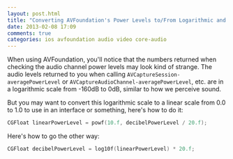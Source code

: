 ```yaml
---
layout: post.html
title: "Converting AVFoundation's Power Levels to/From Logarithmic and Linear Scale"
date: 2013-02-08 17:09
comments: true
categories: ios avfoundation audio video core-audio
---
```


When using AVFoundation, you'll notice that the numbers returned when checking the audio channel power levels may look kind of strange. The audio levels returned to you when calling `AVCaptureSession-averagePowerLevel` or `AVCaptureAudioChannel-averagePowerLevel`, etc. are in a logarithmic scale from -160dB to 0dB, similar to how we perceive sound.

But you may want to convert this logarithmic scale to a linear scale from 0.0 to 1.0 to use in an interface  or something, here's how to do it:

``` objective-c
CGFloat linearPowerLevel = powf(10.f, decibelPowerLevel / 20.f);
```

Here's how to go the other way:

``` objective-c
CGFloat decibelPowerLevel = log10f(linearPowerLevel) * 20.f;
```
